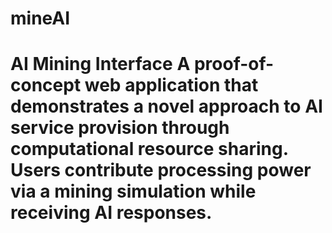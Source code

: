 # mineAI
# AI Mining Interface  A proof-of-concept web application that demonstrates a novel approach to AI service provision through computational resource sharing. Users contribute processing power via a mining simulation while receiving AI responses.
